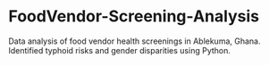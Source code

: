 # FoodVendor-Screening-Analysis
Data analysis of food vendor health screenings in Ablekuma, Ghana. Identified typhoid risks and gender disparities using Python.
